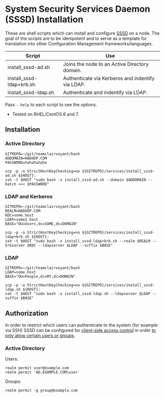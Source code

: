 # System Security Services Daemon (SSSD) Installation

These are shell scripts which can install and configure [SSSD](https://pagure.io/SSSD/sssd/) on a node.  The goal of the scripts are to be idempotent and to serve as a template for translation into other Configuration Management frameworks/languages.

| Script                   | Use                                               |
| ------------------------ | ------------------------------------------------- |
| install_sssd-ad.sh       | Joins the node to an Active Directory domain.     |
| install_sssd-ldap+krb.sh | Authenticate via Kerberos and indentify via LDAP. |
| install_sssd-ldap.sh     | Authenticate and indentify via LDAP.              |

Pass `--help` to each script to see the options.

* Tested on RHEL/CentOS 6 and 7.

## Installation

### Active Directory

```
GITREPO=~/git/teamclairvoyant/bash
ADDOMAIN=HADOOP.COM
PASSWORD=hahahahaha

scp -p -o StrictHostKeyChecking=no ${GITREPO}/services/install_sssd-ad.sh ${HOST}:
ssh -t $HOST "sudo bash -x install_sssd-ad.sh --domain $ADDOMAIN --batch <<< $PASSWORD"
```

### LDAP and Kerberos

```
GITREPO=~/git/teamclairvoyant/bash
REALM=HADOOP.COM
KDC=some.host
LDAP=some2.host
BASE="OU=Users,dc=SOME,dc=DOMAIN"

scp -p -o StrictHostKeyChecking=no ${GITREPO}/services/install_sssd-ldap+krb.sh ${HOST}:
ssh -t $HOST "sudo bash -x install_sssd-ldap+krb.sh --realm $REALM --krbserver $KDC --ldapserver $LDAP --suffix $BASE"
```

### LDAP

```
GITREPO=~/git/teamclairvoyant/bash
LDAP=some.host
BASE="OU=People,dc=MY,dc=DOMAIN"

scp -p -o StrictHostKeyChecking=no ${GITREPO}/services/install_sssd-ldap.sh ${HOST}:
ssh -t $HOST "sudo bash -x install_sssd-ldap.sh --ldapserver $LDAP --suffix $BASE"
```

## Authorization

In order to restrict which users can authenticate to the system (for example via SSH) SSSD can be configured for [client-side access control](https://access.redhat.com/documentation/en-us/red_hat_enterprise_linux/7/html/windows_integration_guide/realmd-logins) in order [to only allow certain users or groups](https://www.freedesktop.org/software/realmd/docs/realm.html).

### Active Directory

Users:
```
realm permit user@example.com
realm permit 'AD.EXAMPLE.COM\user'
```

Groups:
```
realm permit -g group@example.com
```

